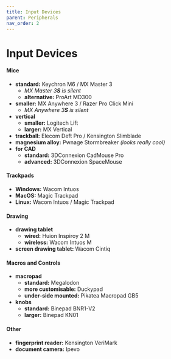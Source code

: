 ```yaml
---
title: Input Devices
parent: Peripherals
nav_order: 2
---
```

# Input Devices

#### Mice

- **standard:** Keychron M6 / MX Master 3
	- *MX Master 3**S** is silent*
	- **alternative:** ProArt MD300
- **smaller:** MX Anywhere 3 / Razer Pro Click Mini
	- *MX Anywhere 3**S** is silent*
- **vertical** 
	- **smaller:** Logitech Lift
	- **larger:** MX Vertical
- **trackball:** Elecom Deft Pro / Kensington Slimblade
- **magnesium alloy:** Pwnage Stormbreaker *(looks really cool)*
- **for CAD**
	- **standard:** 3DConnexion CadMouse Pro
	- **advanced:** 3DConnexion SpaceMouse

#### Trackpads

- **Windows:** Wacom Intuos
- **MacOS:** Magic Trackpad
- **Linux:** Wacom Intuos / Magic Trackpad

#### Drawing

- **drawing tablet** 
	- **wired:** Huion Inspiroy 2 M
	- **wireless:** Wacom Intuos M
- **screen drawing tablet:** Wacom Cintiq

#### Macros and Controls

- **macropad** 
	- **standard:** Megalodon
	- **more customisable:** Duckypad
	- **under-side mounted:** Pikatea Macropad GB5
- **knobs** 
	- **standard:** Binepad BNR1-V2
	- **larger:** Binepad KN01

#### Other

- **fingerprint reader:** Kensington VeriMark
- **document camera:** Ipevo
